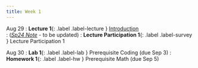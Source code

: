 ```yaml
---
title: Week 1
---
```


Aug 29
: **Lecture 1**{: .label .label-lecture } [Introduction](lecture/lec01)    
    : ([*Sp24 Note*](https://ds100.org/course-notes/intro_lec/introduction.html) - to be updated)
: **Lecture Participation 1**{: .label .label-survey } Lecture Participation 1


Aug 30
: **Lab 1**{: .label .label-lab } Prerequisite Coding (due Sep 3)
: **Homework 1**{: .label .label-hw } Prerequisite Math (due Sep 5)